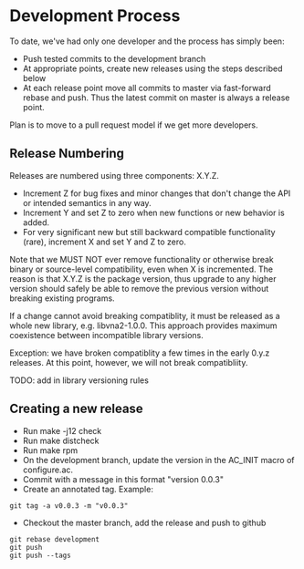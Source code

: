 # Development Process

To date, we've had only one developer and the process has simply been:
- Push tested commits to the development branch
- At appropriate points, create new releases using the steps described below
- At each release point move all commits to master via fast-forward rebase
  and push.  Thus the latest commit on master is always a release point.

Plan is to move to a pull request model if we get more developers.

## Release Numbering

Releases are numbered using three components: X.Y.Z.
- Increment Z for bug fixes and minor changes that don't change the API
  or intended semantics in any way.
- Increment Y and set Z to zero when new functions or new behavior is
  added.
- For very significant new but still backward compatible functionality
  (rare), increment X and set Y and Z to zero.

Note that we MUST NOT ever remove functionality or otherwise break binary
or source-level compatibility, even when X is incremented.  The reason
is that X.Y.Z is the package version, thus upgrade to any higher version
should safely be able to remove the previous version without breaking
existing programs.

If a change cannot avoid breaking compatiblity, it must be released as
a whole new library, e.g. libvna2-1.0.0.  This approach provides maximum
coexistence between incompatible library versions.

Exception: we have broken compatiblity a few times in the early 0.y.z
releases.  At this point, however, we will not break compatibliity.

TODO: add in library versioning rules

## Creating a new release

- Run make -j12 check
- Run make distcheck
- Run make rpm
- On the development branch, update the version in the AC_INIT macro
  of configure.ac.  
- Commit with a message in this format "version 0.0.3"
- Create an annotated tag.  Example:

```
git tag -a v0.0.3 -m "v0.0.3"
```

- Checkout the master branch, add the release and push to github

```
git rebase development
git push
git push --tags
```
